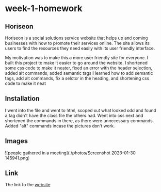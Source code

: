 # week-1-homework

## Horiseon 

Horiseon is a social solutions service website that helps up and coming businesses with how to promote their services online. The site allows its users to find the resources they need easily with its user friendly interface. 

My motivation was to make this a more user friendly site for everyone.
I built this project to make it easier to go around the website.
I shortened some css code to make it neater, fixed an error with the header selection, added alt commands, added semantic tags
I learned how to add semantic tags, add alt commands, fix a selctor in the heading, and shortening css code to make it neat

## Installation

I went into the file and went to html, scoped out what looked odd and found a tag didn't have the class file the others had. Went into css next and shortened the commands in there, as there were unnecessary commands. Added "alt" commands incase the pictures don't work. 

## Images

![people gathered in a meeting](./photos/Screenshot 2023-01-30 145941.png)

## Link

The link to the [website](https://tonyadimey.github.io/week-1-homework/)
